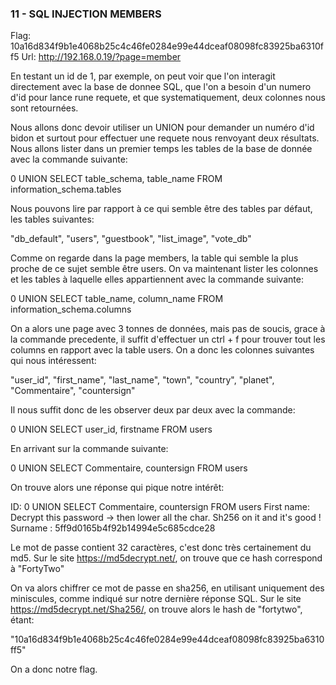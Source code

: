 ### 11 - SQL INJECTION MEMBERS

Flag: 10a16d834f9b1e4068b25c4c46fe0284e99e44dceaf08098fc83925ba6310ff5
Url:  http://192.168.0.19/?page=member

En testant un id de 1, par exemple, on peut voir que l'on interagit directement avec la base de donnee SQL,
que l'on a besoin d'un numero d'id pour lance rune requete, et que systematiquement, deux colonnes nous sont retournées.

Nous allons donc devoir utiliser un UNION pour demander un numéro d'id bidon et surtout pour effectuer une requete nous renvoyant deux résultats.
Nous allons lister dans un premier temps les tables de la base de donnée avec la commande suivante:

0 UNION SELECT table_schema, table_name FROM information_schema.tables

Nous pouvons lire par rapport à ce qui semble être des tables par défaut, les tables suivantes:

"db_default", "users", "guestbook", "list_image", "vote_db"

Comme on regarde dans la page members, la table qui semble la plus proche de ce sujet semble être users.
On va maintenant lister les colonnes et les tables à laquelle elles appartiennent avec la commande suivante:

0 UNION SELECT table_name, column_name FROM information_schema.columns

On a alors une page avec 3 tonnes de données, mais pas de soucis, grace à la commande precedente, il suffit d'effectuer un ctrl + f pour trouver tout les  columns en rapport avec la table users.
On a donc les colonnes suivantes qui nous intéressent:

"user_id", "first_name", "last_name", "town", "country", "planet", "Commentaire", "countersign"

Il nous suffit donc de les observer deux par deux avec la commande:

0 UNION SELECT user_id, firstname FROM users

En arrivant sur la commande suivante:

0 UNION SELECT Commentaire, countersign FROM users

On trouve alors une réponse qui pique notre intérêt:

ID: 0 UNION SELECT Commentaire, countersign FROM users 
First name: Decrypt this password -> then lower all the char. Sh256 on it and it's good !
Surname : 5ff9d0165b4f92b14994e5c685cdce28

Le mot de passe contient 32 caractères, c'est donc très certainement du md5.
Sur le site https://md5decrypt.net/, on trouve que ce hash correspond à "FortyTwo"

On va alors chiffrer ce mot de passe en sha256, en utilisant uniquement des miniscules, comme indiqué sur notre dernière réponse SQL.
Sur le site https://md5decrypt.net/Sha256/, on trouve alors le hash de "fortytwo", étant:

"10a16d834f9b1e4068b25c4c46fe0284e99e44dceaf08098fc83925ba6310ff5"

On a donc notre flag.

